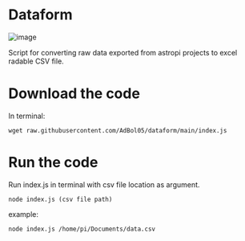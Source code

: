 # Dataform
![image](https://user-images.githubusercontent.com/98588523/152417709-2008e586-28c6-4f2a-9e84-af8307ac01b9.png)

Script for converting raw data exported from astropi projects to excel radable CSV file.

# Download the code
In terminal:

    wget raw.githubusercontent.com/AdBol05/dataform/main/index.js 


# Run the code
Run index.js in terminal with csv file location as argument.

    node index.js (csv file path)


example:

    node index.js /home/pi/Documents/data.csv
